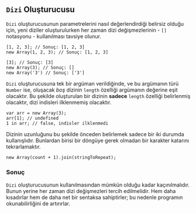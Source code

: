 ## `Dizi` Oluşturucusu

`Dizi` oluşturucusunun parametrelerini nasıl değerlendirdiği belirsiz olduğu
için, yeni diziler oluşturulurken her zaman dizi değişmezlerinin - `[]` 
notasyonu - kullanılması tavsiye olunur.

    [1, 2, 3]; // Sonuç: [1, 2, 3]
    new Array(1, 2, 3); // Sonuç: [1, 2, 3]

    [3]; // Sonuç: [3]
    new Array(3); // Sonuç: []
    new Array('3') // Sonuç: ['3']

`Dizi` oluşturucusuna tek bir argüman verildiğinde, ve bu argümanın türü
`Number` ise, oluşacak *boş* dizinin `length` özelliği argümanın
değerine eşit olacaktır. Bu şekilde oluşturulan bir dizinin **sadece**
`length` özelliği belirlenmiş olacaktır, dizi indisleri ilklenmemiş
olacaktır.

    var arr = new Array(3);
    arr[1]; // undefined
    1 in arr; // false, indisler ilklenmedi

Dizinin uzunluğunu bu şekilde önceden belirlemek sadece bir iki durumda 
kullanışlıdır. Bunlardan birisi bir döngüye gerek olmadan bir karakter
katarını tekrarlamaktır.

    new Array(count + 1).join(stringToRepeat);

### Sonuç

`Dizi` oluşturucusunun kullanılmasından mümkün olduğu kadar kaçınılmalıdır.
Bunun yerine her zaman dizi değişmezleri tercih edilmelidir. Hem daha kısadırlar
hem de daha net bir sentaksa sahiptirler; bu nedenle programın okunabilirliğini
de artırırlar.

